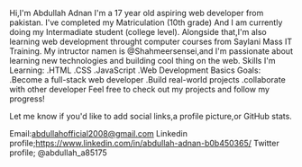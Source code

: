Hi,I'm Abdullah Adnan
I'm a 17 year old aspiring web developer from pakistan.
I've completed my Matriculation (10th grade)
And I am currently doing my Intermadiate student (college level).
Alongside that,I'm also learning web development throught computer courses from Saylani Mass IT Training.
My intructor namen is @Shahmeersensei,and I'm passionate about learning new technologies and building cool thing on the web.
Skills I'm Learning:
.HTML
.CSS
.JavaScript
.Web Development Basics
Goals:
.Become a full-stack web developer
.Build real-world projects
.collaborate with other developer
Feel free to check out my projects and follow my progress!

 Let me know if you'd like to add social links,a profile picture,or GitHub stats.

 Email:abdullahofficial2008@gmail.com
 Linkedin profile;https://www.linkedin.com/in/abdullah-adnan-b0b450365/
 Twitter profile; @abdullah_a85175

